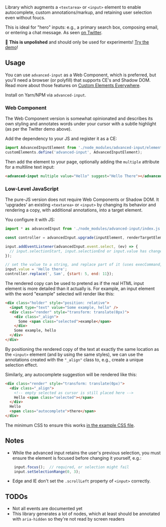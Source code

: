 Library which augments a `<textarea>` or `<input>` element to enable autocomplete, custom annotations/markup, and retaining user selection even without foucs.

This is ideal for "hero" inputs: e.g., a primary search box, composing email, or entering a chat message.
As seen [on Twitter](https://twitter.com/samthor/status/1101283110186967042).

🚨 **This is unpolished** and should only be used for experiments!
[Try the demo](https://samthor.github.io/advanced-input/demo/)!

## Usage

You can use `advanced-input` as a Web Component, which is preferred, but you'll need a browser (or polyfill) that supports CE's and Shadow DOM.
Read more about those features on [Custom Elements Everywhere](https://custom-elements-everywhere.com/).

Install on Yarn/NPM via `advanced-input`.

### Web Component

The Web Component version is somewhat opinionated and describes its own styling and annotates words under your cursor with a subtle highlight (as per the Twitter demo above).

Add the dependency to your JS and register it as a CE:

```js
import AdvancedInputElement from './node_modules/advanced-input/element.js';
customElements.define('advanced-input', AdvancedInputElement);
```

Then add the element to your page, optionally adding the `multiple` attribute for a multiline text input:

```html
<advanced-input multiple value="Hello" suggest="Hello There"></advanced-input>
```

### Low-Level JavaScript

The pure-JS version does not require Web Components or Shadow DOM.
It 'upgrades' an existing `<textarea>` or `<input>` by changing its behavior and rendering a copy, with additional annotations, into a target element.

You configure it with JS:

```js
import * as advancedInput from './node_modules/advanced-input/index.js';

const controller = advancedInput.upgrade(inputElement, renderTargetElement);

input.addEventListener(advancedInput.event.select, (ev) => {
  // input.selectionStart, input.selectionEnd or input.value has changed
});

// set the value to a string, and replace part of it (uses execCommand, so the user can Undo)
input.value = 'Hello there';
controller.replace(', Sam', {start: 5, end: 11});
```

The rendered copy can be used to pretend as if the real HTML input element is more detailed than it actually is.
For example, an input element with the word "example" selected will render like this:

```html
<div class="holder" style="position: relative">
  <input type="text" value="Some example, hello" />
  <div class="render" style="transform: translate(0px)">
    <div class="_align">
      Some <span class="selected">example</span>
    </div>
    Some example, hello
  </div>
</div>
```

By positioning the rendered copy of the text at exactly the same location as the `<input>` element (and by using the same styles), we can use the annotations created with the `"_align"` class to, e.g., create a unique selection effect.

Similarly, any autocomplete suggestion will be rendered like this:

```html
<div class="render" style="transform: translate(0px)">
  <div class="_align">
    <!-- empty selected as cursor is still placed here -->
    Hello <span class="selected"></span>
  </div>
  Hello 
  <span class="autocomplete">there</span>
</div>
```

The minimum CSS to ensure this works [in the example CSS file](example.css).

## Notes

* While the advanced input retains the user's previous selection, you must ensure the element is focused before changing it yourself, e.g.:

```js
    input.focus();  // required, or selection might fail
    input.setSelectionRange(0, 3);
```

* Edge and IE don't set the `.scrollLeft` property of `<input>` correctly.

## TODOs

* Not all events are documented yet
* This library generates a lot of nodes, which at least should be annotated with `aria-hidden` so they're not read by screen readers
